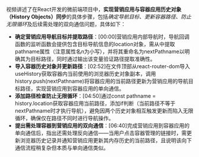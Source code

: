 

视频讲述了在React开发的微前端项目中，**实现营销应用与容器应用历史对象（History Objects）同步**的具体步骤，包括*确定导航目标、更新容器路径、防止无限循环*及后续需处理的双向通信问题，具体如下：


- **确定营销应用导航目标并提取路径**：[00:00]营销应用内部导航时，导航回调函数的监听函数会提供包含目标导航信息的location对象，需从中提取pathname属性（注意属性名n为小写），并将其重命名为nextPathname以明确其为目标路径，同时通过输出该变量验证路径提取准确性。
- **导入容器历史对象并更新路径**：[02:52]在文件顶部从react-router-dom导入useHistory获取容器内当前使用的浏览器历史对象副本，调用history.push(nextPathname)将容器应用的当前路径更新为营销应用的导航目标路径，实现营销应用到容器应用的单向通信。
- **添加路径检查防止无限循环**：[04:50]通过const pathname = history.location获取容器应用当前路径，添加if判断（当前路径不等于nextPathname时才执行导航），避免因两个历史对象相互触发更新而陷入无限循环，确保仅在路径不同时进行导航操作。
- **提出需处理容器到营销应用的双向通信**：[06:40]完成营销应用到容器应用的单向通信后，指出还需处理反向通信——当用户点击容器管理的链接时，需更新浏览器历史记录并通知营销应用更新其内存历史的当前路径，且说明该向下通信流程稍复杂但本质与单向通信类似。